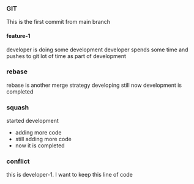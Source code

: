 ### GIT
This is the first commit from main branch
#### feature-1
developer is doing some development
developer spends some time and pushes to git lot of time as part of development

### rebase
rebase is another merge strategy
developing still
now development is completed

### squash
started development
* adding more code
* still adding more code
* now it is completed


### conflict

this is developer-1. I want to keep this line of code